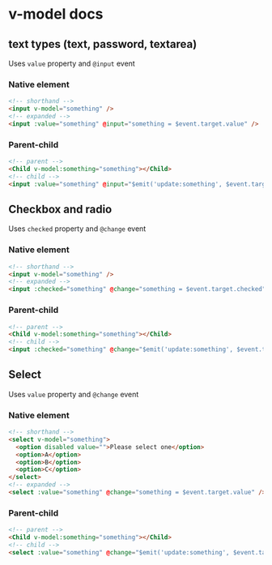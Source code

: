 # v-model docs

## text types (text, password, textarea)

Uses `value` property and `@input` event

### Native element

```html
<!-- shorthand -->
<input v-model="something" />
<!-- expanded -->
<input :value="something" @input="something = $event.target.value" />
```

### Parent-child

```html
<!-- parent -->
<Child v-model:something="something"></Child>
<!-- child -->
<input :value="something" @input="$emit('update:something', $event.target.value)" />
```

## Checkbox and radio

Uses `checked` property and `@change` event

### Native element

```html
<!-- shorthand -->
<input v-model="something" />
<!-- expanded -->
<input :checked="something" @change="something = $event.target.checked" />
```

### Parent-child

```html
<!-- parent -->
<Child v-model:something="something"></Child>
<!-- child -->
<input :checked="something" @change="$emit('update:something', $event.target.checked)" />
```

## Select

Uses `value` property and `@change` event

### Native element

```html
<!-- shorthand -->
<select v-model="something">
  <option disabled value="">Please select one</option>
  <option>A</option>
  <option>B</option>
  <option>C</option>
</select>
<!-- expanded -->
<select :value="something" @change="something = $event.target.value" />
```

### Parent-child

```html
<!-- parent -->
<Child v-model:something="something"></Child>
<!-- child -->
<select :value="something" @change="$emit('update:something', $event.target.value)" />
```
